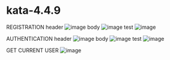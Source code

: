 # kata-4.4.9
REGISTRATION
header
![image](https://github.com/Operator34/kata-4.4.9/assets/108222937/7203afe0-ae6f-4549-bf68-6ea824ac3c45)
body
![image](https://github.com/Operator34/kata-4.4.9/assets/108222937/1f2a11ae-9a89-4f62-96fb-7052747eae28)
test
![image](https://github.com/Operator34/kata-4.4.9/assets/108222937/62a2515d-714d-4038-a5f0-5f360ebbc09d)

AUTHENTICATION
header
![image](https://github.com/Operator34/kata-4.4.9/assets/108222937/dcc95131-d567-4790-97a6-97483f34805a)
body
![image](https://github.com/Operator34/kata-4.4.9/assets/108222937/f83fe614-e0ef-430e-96ba-f68c317ab21a)
test
![image](https://github.com/Operator34/kata-4.4.9/assets/108222937/bf619c1f-ec3d-4198-a7f3-5fc2d527fbea)

 GET CURRENT USER
![image](https://github.com/Operator34/kata-4.4.9/assets/108222937/bf51ad03-c0dc-4c81-abe3-55b880a08641)



